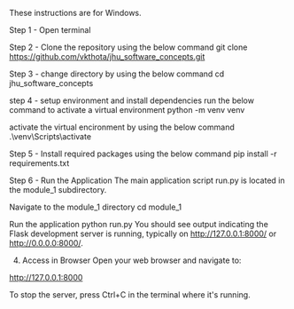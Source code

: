 These instructions are for Windows.

Step 1 - Open terminal

Step 2 - Clone the repository using the below command
git clone https://github.com/vkthota/jhu_software_concepts.git

Step 3 - change directory by using the below command
cd jhu_software_concepts

step 4 - setup environment and install dependencies
run the below command to activate a virtual environment
python -m venv venv 

activate the virtual encironment by using the below command
.\venv\Scripts\activate

Step 5 - Install required packages using the below command
pip install -r requirements.txt

Step 6 - Run the Application
The main application script run.py is located in the module_1 subdirectory.

Navigate to the module_1 directory
cd module_1

Run the application
python run.py
You should see output indicating the Flask development server is running, typically on http://127.0.0.1:8000/ or http://0.0.0.0:8000/.


4. Access in Browser
Open your web browser and navigate to:

http://127.0.0.1:8000

To stop the server, press Ctrl+C in the terminal where it's running.

